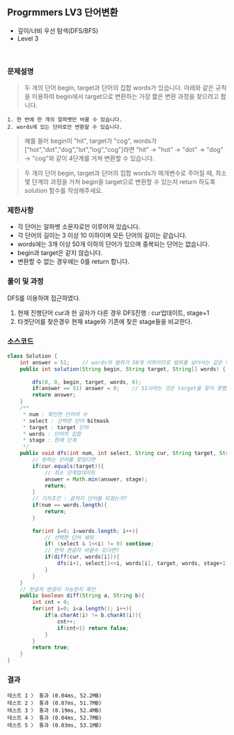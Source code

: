 ## Progrmmers LV3 단어변환
- 깊이/너비 우선 탐색(DFS/BFS)
- Level 3

<br>

### 문제설명

> 두 개의 단어 begin, target과 단어의 집합 words가 있습니다. 아래와 같은 규칙을 이용하여 begin에서 target으로 변환하는 가장 짧은 변환 과정을 찾으려고 합니다.
```
1. 한 번에 한 개의 알파벳만 바꿀 수 있습니다.
2. words에 있는 단어로만 변환할 수 있습니다.
```

> 예를 들어 begin이 "hit", target가 "cog", words가 ["hot","dot","dog","lot","log","cog"]라면 "hit" -> "hot" -> "dot" -> "dog" -> "cog"와 같이 4단계를 거쳐 변환할 수 있습니다.

> 두 개의 단어 begin, target과 단어의 집합 words가 매개변수로 주어질 때, 최소 몇 단계의 과정을 거쳐 begin을 target으로 변환할 수 있는지 return 하도록 solution 함수를 작성해주세요.

### 제한사항
- 각 단어는 알파벳 소문자로만 이루어져 있습니다.
- 각 단어의 길이는 3 이상 10 이하이며 모든 단어의 길이는 같습니다.
- words에는 3개 이상 50개 이하의 단어가 있으며 중복되는 단어는 없습니다.
- begin과 target은 같지 않습니다.
- 변환할 수 없는 경우에는 0를 return 합니다.

### 풀이 및 과정
DFS를 이용하여 접근하였다.

1. 현재 진행단어 cur과 한 글자가 다른 경우 DFS진행 : cur업데이트, stage+1
2. 타겟단어를 찾은경우 현재 stage와 기존에 찾은 stage들을 비교한다.


### 소스코드
```java
class Solution {
    int answer = 51;    // words의 범위가 50개 이하이므로 범위를 넘어서는 값은 51
    public int solution(String begin, String target, String[] words) {
        
        dfs(0, 0, begin, target, words, 0);
        if(answer == 51) answer = 0;    // 51이라는 것은 target을 찾지 못했다!
        return answer;
    }
    /**
     * num : 확인한 단어의 수
     * select : 선택한 단어 bitmask
     * target : target 단어
     * words : 단어의 집합
     * stage : 현재 단계
     */
    public void dfs(int num, int select, String cur, String target, String[] words,int stage){
        // 원하는 단어를 찾았다면
        if(cur.equals(target)){
            // 최소 단계업데이트
            answer = Math.min(answer, stage);
            return;
        }
        // 기저조건 : 끝까지 단어를 뒤졌는가?
        if(num == words.length){
            return;
        }
        
        for(int i=0; i<words.length; i++){
            // 선택한 단어 제외
            if( (select & 1<<i) != 0) continue;
            // 만약 한글자 바꿀수 있다면?
            if(diff(cur, words[i])){
                dfs(i+1, select|1<<i, words[i], target, words, stage+1);
            }
        }
    }
    // 한글자 변경이 가능한지 확인
    public boolean diff(String a, String b){
        int cnt = 0;
        for(int i=0; i<a.length(); i++){
            if(a.charAt(i) != b.charAt(i)){
                cnt++;
                if(cnt>1) return false;
            }
        }
        return true;
    }
}
```

### 결과
```
테스트 1 〉	통과 (0.04ms, 52.2MB)
테스트 2 〉	통과 (0.07ms, 51.7MB)
테스트 3 〉	통과 (0.19ms, 52.4MB)
테스트 4 〉	통과 (0.04ms, 52.7MB)
테스트 5 〉	통과 (0.03ms, 53.1MB)

```